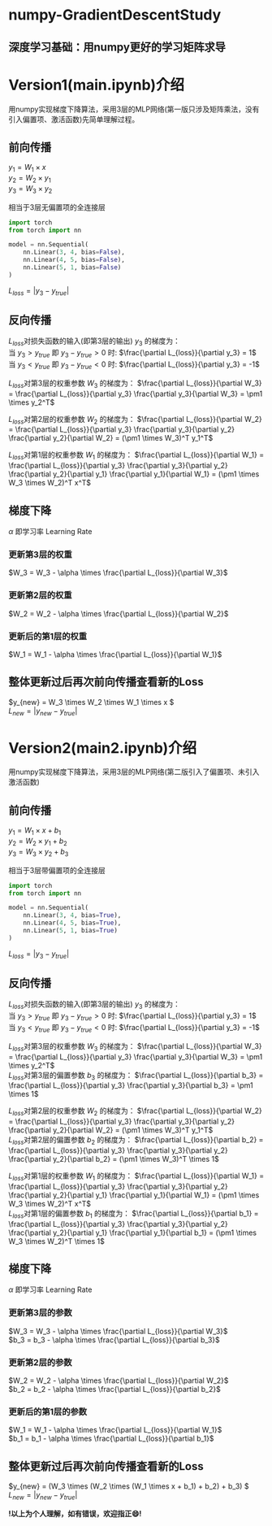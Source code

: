 # numpy-GradientDescentStudy
## 深度学习基础：用numpy更好的学习矩阵求导
# Version1(main.ipynb)介绍 
用numpy实现梯度下降算法，采用3层的MLP网络(第一版只涉及矩阵乘法，没有引入偏置项、激活函数)先简单理解过程。


## 前向传播
$y_1 = W_1 \times x$ \
$y_2 = W_2 \times y_1$ \
$y_3 = W_3 \times y_2$

相当于3层无偏置项的全连接层
```python
import torch
from torch import nn

model = nn.Sequential(
    nn.Linear(3, 4, bias=False),
    nn.Linear(4, 5, bias=False),
    nn.Linear(5, 1, bias=False)
)
```

$L_{loss} = |y_3 - y_{true}|$



## 反向传播
$L_{loss}$对损失函数的输入(即第3层的输出) $y_3$ 的梯度为：\
当 $y_3 > y_{true}$ 即 $y_3 - y_{true} > 0$ 时:
$\frac{\partial L_{loss}}{\partial y_3} = 1$ \
当 $y_3 < y_{true}$ 即 $y_3 - y_{true} < 0$ 时:
$\frac{\partial L_{loss}}{\partial y_3} = -1$

$L_{loss}$对第3层的权重参数 $W_3$ 的梯度为：
$\frac{\partial L_{loss}}{\partial W_3} = \frac{\partial L_{loss}}{\partial y_3} \frac{\partial y_3}{\partial W_3} = \pm1 \times y_2^T$

$L_{loss}$对第2层的权重参数 $W_2$ 的梯度为：
$\frac{\partial L_{loss}}{\partial W_2} = \frac{\partial L_{loss}}{\partial y_3} \frac{\partial y_3}{\partial y_2} \frac{\partial y_2}{\partial W_2} = (\pm1 \times W_3)^T y_1^T$

$L_{loss}$对第1层的权重参数 $W_1$ 的梯度为：
$\frac{\partial L_{loss}}{\partial W_1} = \frac{\partial L_{loss}}{\partial y_3} 
\frac{\partial y_3}{\partial y_2} \frac{\partial y_2}{\partial y_1} \frac{\partial y_1}{\partial W_1}
 = (\pm1 \times W_3 \times W_2)^T x^T$

 ## 梯度下降
$\alpha$ 即学习率 Learning Rate

### 更新第3层的权重
$W_3 = W_3 - \alpha \times \frac{\partial L_{loss}}{\partial W_3}$

### 更新第2层的权重
$W_2 = W_2 - \alpha \times \frac{\partial L_{loss}}{\partial W_2}$

### 更新后的第1层的权重
$W_1 = W_1 - \alpha \times \frac{\partial L_{loss}}{\partial W_1}$

## 整体更新过后再次前向传播查看新的Loss
$y_{new} = W_3 \times W_2 \times W_1 \times x $\
$L_{new} = |y_{new} - y_{true}|$




# Version2(main2.ipynb)介绍 
用numpy实现梯度下降算法，采用3层的MLP网络(第二版引入了偏置项、未引入激活函数)


## 前向传播
$y_1 = W_1 \times x + b_1$ \
$y_2 = W_2 \times y_1 + b_2$ \
$y_3 = W_3 \times y_2 + b_3$

相当于3层带偏置项的全连接层
```python
import torch
from torch import nn

model = nn.Sequential(
    nn.Linear(3, 4, bias=True),
    nn.Linear(4, 5, bias=True),
    nn.Linear(5, 1, bias=True)
)
```

$L_{loss} = |y_3 - y_{true}|$


## 反向传播
$L_{loss}$对损失函数的输入(即第3层的输出) $y_3$ 的梯度为：\
当 $y_3 > y_{true}$ 即 $y_3 - y_{true} > 0$ 时:
$\frac{\partial L_{loss}}{\partial y_3} = 1$ \
当 $y_3 < y_{true}$ 即 $y_3 - y_{true} < 0$ 时:
$\frac{\partial L_{loss}}{\partial y_3} = -1$


$L_{loss}$对第3层的权重参数 $W_3$ 的梯度为：
$\frac{\partial L_{loss}}{\partial W_3} = \frac{\partial L_{loss}}{\partial y_3} \frac{\partial y_3}{\partial W_3} = \pm1 \times y_2^T$ \
$L_{loss}$对第3层的偏置参数 $b_3$ 的梯度为：
$\frac{\partial L_{loss}}{\partial b_3} = \frac{\partial L_{loss}}{\partial y_3} \frac{\partial y_3}{\partial b_3} = \pm1 \times 1$


$L_{loss}$对第2层的权重参数 $W_2$ 的梯度为：
$\frac{\partial L_{loss}}{\partial W_2} = \frac{\partial L_{loss}}{\partial y_3} \frac{\partial y_3}{\partial y_2} \frac{\partial y_2}{\partial W_2} = (\pm1 \times W_3)^T y_1^T$ \
$L_{loss}$对第2层的偏置参数 $b_2$ 的梯度为：
$\frac{\partial L_{loss}}{\partial b_2} = \frac{\partial L_{loss}}{\partial y_3} \frac{\partial y_3}{\partial y_2} \frac{\partial y_2}{\partial b_2} = (\pm1 \times W_3)^T \times 1$


$L_{loss}$对第1层的权重参数 $W_1$ 的梯度为：
$\frac{\partial L_{loss}}{\partial W_1} = \frac{\partial L_{loss}}{\partial y_3} \frac{\partial y_3}{\partial y_2} \frac{\partial y_2}{\partial y_1} \frac{\partial y_1}{\partial W_1} = (\pm1 \times W_3 \times W_2)^T x^T$ \
$L_{loss}$对第1层的偏置参数 $b_1$ 的梯度为：
$\frac{\partial L_{loss}}{\partial b_1} = \frac{\partial L_{loss}}{\partial y_3} \frac{\partial y_3}{\partial y_2} \frac{\partial y_2}{\partial y_1} \frac{\partial y_1}{\partial b_1} = (\pm1 \times W_3 \times W_2)^T \times 1$


## 梯度下降
$\alpha$ 即学习率 Learning Rate


### 更新第3层的参数
$W_3 = W_3 - \alpha \times \frac{\partial L_{loss}}{\partial W_3}$\
$b_3 = b_3 - \alpha \times \frac{\partial L_{loss}}{\partial b_3}$


### 更新第2层的参数
$W_2 = W_2 - \alpha \times \frac{\partial L_{loss}}{\partial W_2}$ \
$b_2 = b_2 - \alpha \times \frac{\partial L_{loss}}{\partial b_2}$


### 更新后的第1层的参数
$W_1 = W_1 - \alpha \times \frac{\partial L_{loss}}{\partial W_1}$ \
$b_1 = b_1 - \alpha \times \frac{\partial L_{loss}}{\partial b_1}$


## 整体更新过后再次前向传播查看新的Loss
$y_{new} = (W_3 \times (W_2 \times (W_1 \times x + b_1) + b_2) + b_3) $\
$L_{new} = |y_{new} - y_{true}|$



**!以上为个人理解，如有错误，欢迎指正:smile:!**